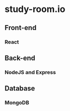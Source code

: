 # study-room.io


## Front-end
### React

## Back-end
### NodeJS and Express

## Database
### MongoDB

